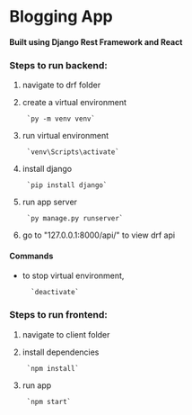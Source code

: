 # Blogging App
#### Built using Django Rest Framework and React

### Steps to run backend:
1. navigate to drf folder
2. create a virtual environment

        `py -m venv venv`
        
3. run virtual environment
        
        `venv\Scripts\activate`

4. install django
  
        `pip install django`

5. run app server
        
        `py manage.py runserver`

6. go to "127.0.0.1:8000/api/" to view drf api

#### Commands
- to stop virtual environment,
        
        `deactivate`

### Steps to run frontend:
1. navigate to client folder
2. install dependencies
        
        `npm install`
        
3. run app
        
        `npm start`